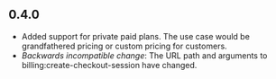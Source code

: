 0.4.0
----------------------
- Added support for private paid plans. The use case would be grandfathered pricing or custom pricing for customers.
- _Backwards incompatible change_: The URL path and arguments to billing:create-checkout-session have changed.
